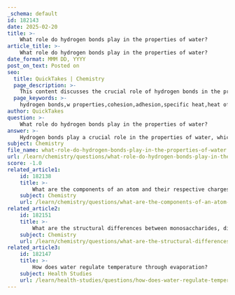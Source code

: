 ```yaml
---
_schema: default
id: 182143
date: 2025-02-20
title: >-
    What role do hydrogen bonds play in the properties of water?
article_title: >-
    What role do hydrogen bonds play in the properties of water?
date_format: MMM DD, YYYY
post_on_text: Posted on
seo:
  title: QuickTakes | Chemistry
  page_description: >-
    This content discusses the crucial role of hydrogen bonds in the properties of water, which include cohesion, adhesion, high specific heat, high heat of vaporization, changes in density upon freezing, and its capabilities as a solvent, all essential for supporting life.
  page_keywords: >-
    hydrogen bonds,w properties,cohesion,adhesion,specific heat,heat of vaporization,density,ice formation,solvent properties,life support
author: QuickTakes
question: >-
    What role do hydrogen bonds play in the properties of water?
answer: >-
    Hydrogen bonds play a crucial role in the properties of water, which are essential for life. Here are the key aspects of how hydrogen bonds influence water's characteristics:\n\n1. **Cohesion and Adhesion**: Hydrogen bonds create strong attractions between water molecules, leading to cohesion. This property allows water to form droplets and gives it a high surface tension, which is vital for processes like water transport in plants. Additionally, adhesion occurs when water molecules are attracted to other substances, facilitating capillary action, which helps in the movement of water through soil and plant tissues.\n\n2. **High Specific Heat**: Water has a high specific heat capacity due to hydrogen bonding. This means that it can absorb a significant amount of heat without a large change in temperature. This property is crucial for regulating temperatures in organisms and environments, allowing for stable conditions that support life.\n\n3. **High Heat of Vaporization**: The energy required to convert water from liquid to vapor is also high because of hydrogen bonds. This property is important for processes like sweating in humans, where the evaporation of sweat helps cool the body.\n\n4. **Density and Ice Formation**: When water freezes, hydrogen bonds cause the molecules to arrange in a lattice structure, making ice less dense than liquid water. This is why ice floats on water, providing insulation for aquatic life during cold weather.\n\n5. **Solvent Properties**: Water is often referred to as the "universal solvent" because its polar nature allows it to dissolve a wide range of substances. The hydrogen bonds between water molecules help to separate and surround solute particles, facilitating chemical reactions necessary for life.\n\nIn summary, hydrogen bonds are fundamental to the unique properties of water, including cohesion, adhesion, high specific heat, high heat of vaporization, density changes upon freezing, and solvent capabilities. These properties are vital for maintaining life and supporting various biological processes.
subject: Chemistry
file_name: what-role-do-hydrogen-bonds-play-in-the-properties-of-water.md
url: /learn/chemistry/questions/what-role-do-hydrogen-bonds-play-in-the-properties-of-water
score: -1.0
related_article1:
    id: 182138
    title: >-
        What are the components of an atom and their respective charges?
    subject: Chemistry
    url: /learn/chemistry/questions/what-are-the-components-of-an-atom-and-their-respective-charges
related_article2:
    id: 182151
    title: >-
        What are the structural differences between monosaccharides, disaccharides, and polysaccharides?
    subject: Chemistry
    url: /learn/chemistry/questions/what-are-the-structural-differences-between-monosaccharides-disaccharides-and-polysaccharides
related_article3:
    id: 182147
    title: >-
        How does water regulate temperature through evaporation?
    subject: Health Studies
    url: /learn/health-studies/questions/how-does-water-regulate-temperature-through-evaporation
---
```


&nbsp;